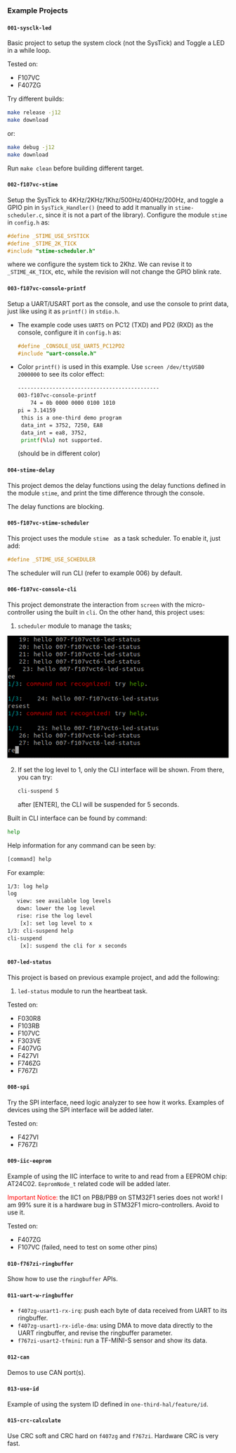 ### Example Projects



#### `001-sysclk-led`

Basic project to setup the system clock (not the SysTick) and Toggle a LED in a while loop.

Tested on:

* F107VC
* F407ZG

Try different builds:

```bash
make release -j12
make download
```

or:

```bash
make debug -j12
make download
```

Run `make clean` before building different target.

#### `002-f107vc-stime`

Setup the SysTick to 4KHz/2KHz/1Khz/500Hz/400Hz/200Hz, and toggle a GPIO pin in `SysTick_Handler()` (need to add it manually in `stime-scheduler.c`, since it is not a part of the library). Configure the module `stime` in `config.h` as:

```c
#define _STIME_USE_SYSTICK
#define _STIME_2K_TICK
#include "stime-scheduler.h"
```

where we configure the system tick to 2Khz. We can revise it to `_STIME_4K_TICK`, etc, while the revision will not change the GPIO blink rate.

#### `003-f107vc-console-printf`

Setup a UART/USART port as the console, and use the console to print data, just like using it as `printf()` in `stdio.h`.

* The example code uses `UART5` on PC12 (TXD) and PD2 (RXD) as the console, configure it in `config.h` as:

  ```c
  #define _CONSOLE_USE_UART5_PC12PD2
  #include "uart-console.h"
  ```

* Color `printf()` is used in this example. Use `screen /dev/ttyUSB0 2000000` to see its color effect:

  ```bash
  ---------------------------------------------
  003-f107vc-console-printf
      74 = 0b 0000 0000 0100 1010
  pi = 3.14159
   this is a one-third demo program
   data_int = 3752, 7250, EA8
   data_int = ea8, 3752, 
   printf(%lu) not supported.
  ```

  (should be in different color)

#### `004-stime-delay`

This project demos the delay functions using the delay functions defined in the module `stime`, and print the time difference through the console.

The delay functions are blocking.

#### `005-f107vc-stime-scheduler`

This project uses the module `stime ` as a task scheduler. To enable it, just add:

```c
#define _STIME_USE_SCHEDULER
```

The scheduler will run CLI (refer to example 006) by default.

#### `006-f107vc-console-cli`

This project demonstrate the interaction from `screen` with the micro-controller using the built in `cli`. On the other hand, this project uses:

1. `scheduler` module to manage the tasks;

<img src="./console-cli.gif" width="700px">

2. If set the log level to 1, only the CLI interface will be shown. From there, you can try:

   ```bash
   cli-suspend 5
   ```

   after [ENTER], the CLI will be suspended for  5 seconds.

Built in CLI interface can be found by command:

```bash
help
```

Help information for any command can be seen by:

```bash
[command] help
```

For example:

```bash
1/3: log help
log
   view: see available log levels
   down: lower the log level
   rise: rise the log level
    [x]: set log level to x
1/3: cli-suspend help
cli-suspend
    [x]: suspend the cli for x seconds
```

#### `007-led-status`

This project is based on previous example project, and add the following:

1. `led-status` module to run the heartbeat task.

Tested on:

* F030R8
* F103RB
* F107VC
* F303VE
* F407VG
* F427VI
* F746ZG
* F767ZI

#### `008-spi`

Try the SPI interface, need logic analyzer to see how it works. Examples of devices using the SPI interface will be added later.

Tested on:

* F427VI
* F767ZI

#### `009-iic-eeprom`

Example of using the IIC interface to write to and read from a EEPROM chip: AT24C02. `EepromNode_t` related code will be added later.

<span style="color:red">Important Notice:</span> the IIC1 on PB8/PB9 on STM32F1 series does not work! I am 99% sure it is a hardware bug in STM32F1 micro-controllers. Avoid to use it.

Tested on:

* F407ZG
* F107VC (failed, need to test on some other pins)

#### `010-f767zi-ringbuffer`

Show how to use the `ringbuffer` APIs.

#### `011-uart-w-ringbuffer`

* `f407zg-usart1-rx-irq`: push each byte of data received from UART to its ringbuffer.
* `f407zg-usart1-rx-idle-dma`: using DMA to move data directly to the UART ringbuffer, and revise the ringbuffer parameter.
* `f767zi-usart2-tfmini`: run a TF-MINI-S sensor and show its data.

#### `012-can`

Demos to use CAN port(s).

#### `013-use-id`

Example of using the system ID defined in `one-third-hal/feature/id`.
#### `015-crc-calculate`
Use CRC soft and CRC hard on `f407zg` and `f767zi`. Hardware CRC is very fast.